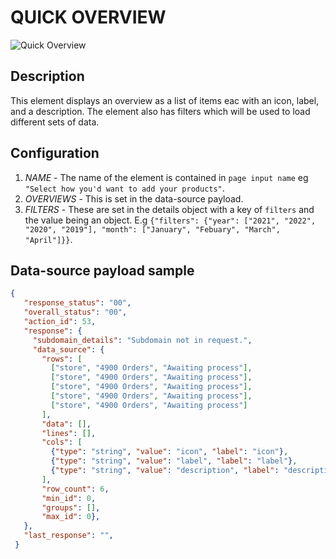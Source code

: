 # QUICK OVERVIEW

![Quick Overview](https://i.postimg.cc/nVYMB3rG/quick-overview.png)

## Description

This element displays an overview as a list of items eac with an icon, label, and a description. The element also has filters which will be used to load different sets of data.

## Configuration

1. *NAME* - The name of the element is contained in `page input name` eg `"Select how you'd want to add your products"`.
2. *OVERVIEWS* - This is set in the data-source payload.
3. *FILTERS* - These are set in the details object with a key of `filters` and the value being an object. E.g `{"filters": {"year": ["2021", "2022", "2020", "2019"], "month": ["January", "Febuary", "March", "April"]}}`.

## Data-source payload sample

```json
{
   "response_status": "00",
   "overall_status": "00",
   "action_id": 53,
   "response": {
     "subdomain_details": "Subdomain not in request.",
     "data_source": {
       "rows": [
         ["store", "4900 Orders", "Awaiting process"],
         ["store", "4900 Orders", "Awaiting process"],
         ["store", "4900 Orders", "Awaiting process"],
         ["store", "4900 Orders", "Awaiting process"],
         ["store", "4900 Orders", "Awaiting process"]
       ],
       "data": [],
       "lines": [],
       "cols": [
         {"type": "string", "value": "icon", "label": "icon"},
         {"type": "string", "value": "label", "label": "label"},
         {"type": "string", "value": "description", "label": "description"}
       ],
       "row_count": 6,
       "min_id": 0,
       "groups": [],
       "max_id": 0},
   },
   "last_response": "",
 }
```
